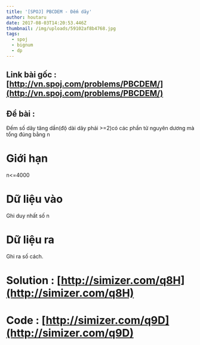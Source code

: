 ```yaml
---
title: '[SPOJ] PBCDEM - Đếm dãy'
author: houtaru
date: 2017-08-03T14:20:53.446Z
thumbnail: /img/uploads/59102af8b4768.jpg
tags:
  - spoj
  - bignum
  - dp
---
```

## Link bài gốc : [http://vn.spoj.com/problems/PBCDEM/](http://vn.spoj.com/problems/PBCDEM/)

## Đề bài :

Đếm số dãy tăng dần(độ dài dãy phải >=2)có các phần tử nguyên dương mà tổng đúng bằng n

# Giới hạn

n<=4000

# Dữ liệu vào

Ghi duy nhất số n

# Dữ liệu ra

Ghi ra số cách.

# Solution : [http://simizer.com/q8H](http://simizer.com/q8H)

# Code : [http://simizer.com/q9D](http://simizer.com/q9D)
